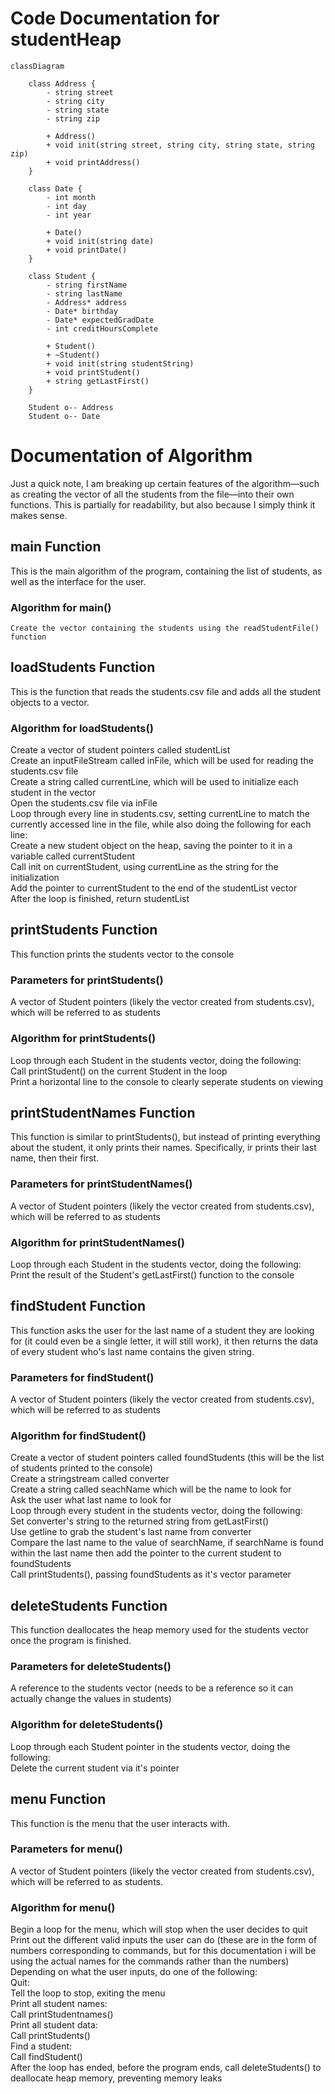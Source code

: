 # Code Documentation for studentHeap

```mermaid
classDiagram

    class Address {    
        - string street
        - string city
        - string state
        - string zip

        + Address()
        + void init(string street, string city, string state, string zip)
        + void printAddress()
    }

    class Date {
        - int month
        - int day
        - int year

        + Date()
        + void init(string date)
        + void printDate()
    }

    class Student {
        - string firstName
        - string lastName
        - Address* address
        - Date* birthday
        - Date* expectedGradDate
        - int creditHoursComplete

        + Student()
        + ~Student()
        + void init(string studentString)
        + void printStudent()
        + string getLastFirst() 
    }

    Student o-- Address
    Student o-- Date

```

# Documentation of Algorithm
Just a quick note, I am breaking up certain features of the algorithm—such as creating the vector of all the students from the file—into their own functions. This is partially for readability, but also because I simply think it makes sense.  

## main Function
This is the main algorithm of the program, containing the list of students, as well as the interface for the user.  
### Algorithm for main()
    Create the vector containing the students using the readStudentFile() function  

## loadStudents Function
This is the function that reads the students.csv file and adds all the student objects to a vector.  
### Algorithm for loadStudents()
Create a vector of student pointers called studentList  
Create an inputFileStream called inFile, which will be used for reading the students.csv file  
Create a string called currentLine, which will be used to initialize each student in the vector  
Open the students.csv file via inFile  
Loop through every line in students.csv, setting currentLine to match the currently accessed line in the file, while also doing the following for each line:  
    Create a new student object on the heap, saving the pointer to it in a variable called currentStudent  
    Call init on currentStudent, using currentLine as the string for the initialization  
    Add the pointer to currentStudent to the end of the studentList vector  
After the loop is finished, return studentList  

## printStudents Function
This function prints the students vector to the console  
### Parameters for printStudents()
A vector of Student pointers (likely the vector created from students.csv), which will be referred to as students  
### Algorithm for printStudents()
Loop through each Student in the students vector, doing the following:  
    Call printStudent() on the current Student in the loop  
    Print a horizontal line to the console to clearly seperate students on viewing  

## printStudentNames Function
This function is similar to printStudents(), but instead of printing everything about the student, it only prints their names. Specifically, ir prints their last name, then their first.  
### Parameters for printStudentNames()
A vector of Student pointers (likely the vector created from students.csv), which will be referred to as students  
### Algorithm for printStudentNames()
Loop through each Student in the students vector, doing the following:  
    Print the result of the Student's getLastFirst() function to the console  

## findStudent Function
This function asks the user for the last name of a student they are looking for (it could even be a single letter, it will still work), it then returns the data of every student who's last name contains the given string.  
### Parameters for findStudent()
A vector of Student pointers (likely the vector created from students.csv), which will be referred to as students  
### Algorithm for findStudent()
Create a vector of student pointers called foundStudents (this will be the list of students printed to the console)    
Create a stringstream called converter  
Create a string called seachName which will be the name to look for  
Ask the user what last name to look for  
Loop through every student in the students vector, doing the following:  
    Set converter's string to the returned string from getLastFirst()  
    Use getline to grab the student's last name from converter  
    Compare the last name to the value of searchName, if searchName is found within the last name then add the pointer to the current student to foundStudents  
Call printStudents(), passing foundStudents as it's vector parameter 

## deleteStudents Function
This function deallocates the heap memory used for the students vector once the program is finished.  
### Parameters for deleteStudents()
A reference to the students vector (needs to be a reference so it can actually change the values in students)  
### Algorithm for deleteStudents()
Loop through each Student pointer in the students vector, doing the following:  
    Delete the current student via it's pointer

## menu Function
This function is the menu that the user interacts with.  
### Parameters for menu()
A vector of Student pointers (likely the vector created from students.csv), which will be referred to as students.  
### Algorithm for menu()
Begin a loop for the menu, which will stop when the user decides to quit
Print out the different valid inputs the user can do (these are in the form of numbers corresponding to commands, but for this documentation i will be using the actual names for the commands rather than the numbers)  
Depending on what the user inputs, do one of the following:  
    Quit:  
        Tell the loop to stop, exiting the menu  
    Print all student names:  
        Call printStudentnames()  
    Print all student data:  
        Call printStudents()  
    Find a student:  
        Call findStudent()  
After the loop has ended, before the program ends, call deleteStudents() to deallocate heap memory, preventing memory leaks

